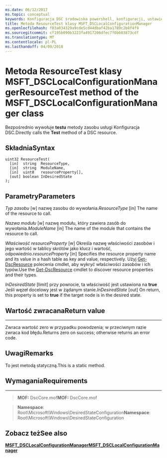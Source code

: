 ```yaml
---
ms.date: 06/12/2017
ms.topic: conceptual
keywords: Konfiguracja DSC środowiska powershell, konfiguracji, ustawienia
title: Metoda ResourceTest klasy MSFT_DSCLocalConfigurationManager
ms.openlocfilehash: f03a034329a9cde5cd44dbaf42ba1789c2b8f4f9
ms.sourcegitcommit: cf195b090b3223fa4917206dfec7f0b603873cdf
ms.translationtype: MT
ms.contentlocale: pl-PL
ms.lasthandoff: 04/09/2018
---
```

# <a name="resourcetest-method-of-the-msftdsclocalconfigurationmanager-class"></a><span data-ttu-id="0e10f-103">Metoda ResourceTest klasy MSFT_DSCLocalConfigurationManager</span><span class="sxs-lookup"><span data-stu-id="0e10f-103">ResourceTest method of the MSFT_DSCLocalConfigurationManager class</span></span>

<span data-ttu-id="0e10f-104">Bezpośrednio wywołuje **testu** metody zasobu usługi Konfiguracja DSC.</span><span class="sxs-lookup"><span data-stu-id="0e10f-104">Directly calls the **Test** method of a DSC resource.</span></span>

<a name="syntax"></a><span data-ttu-id="0e10f-105">Składnia</span><span class="sxs-lookup"><span data-stu-id="0e10f-105">Syntax</span></span>
------

```mof
uint32 ResourceTest(
  [in]  string  ResourceType,
  [in]  string  ModuleName,
  [in]  uint8   resourceProperty[],
  [out] boolean InDesiredState
);
```

<a name="parameters"></a><span data-ttu-id="0e10f-106">Parametry</span><span class="sxs-lookup"><span data-stu-id="0e10f-106">Parameters</span></span>
----------

<span data-ttu-id="0e10f-107">*Typ zasobu* \[w\] nazwę zasobu do wywołania.</span><span class="sxs-lookup"><span data-stu-id="0e10f-107">*ResourceType* \[in\] The name of the resource to call.</span></span>

<span data-ttu-id="0e10f-108">*Nazwa modułu* \[w\] nazwę modułu, który zawiera zasób do wywołania.</span><span class="sxs-lookup"><span data-stu-id="0e10f-108">*ModuleName* \[in\] The name of the module that contains the resource to call.</span></span>

<span data-ttu-id="0e10f-109">*Właściwość resourceProperty* \[w\] Określa nazwę właściwości zasobów i jego wartość w tablicy skrótów jako klucz i wartość, odpowiednio.</span><span class="sxs-lookup"><span data-stu-id="0e10f-109">*resourceProperty* \[in\] Specifies the resource property name and its value in a hash table as key and value, respectively.</span></span> <span data-ttu-id="0e10f-110">Użyj [Get-DscResource](https://technet.microsoft.com/library/dn521625.aspx) polecenia cmdlet, aby wykryć właściwości zasobów i ich typów.</span><span class="sxs-lookup"><span data-stu-id="0e10f-110">Use the [Get-DscResource](https://technet.microsoft.com/library/dn521625.aspx) cmdlet to discover resource properties and their types.</span></span>

<span data-ttu-id="0e10f-111">*InDesiredState* \[limit\] przy powrocie, ta właściwość jest ustawiona na **true** Jeśli węzeł docelowy jest w żądanym stanie.</span><span class="sxs-lookup"><span data-stu-id="0e10f-111">*InDesiredState* \[out\] On return, this property is set to **true** if the target node is in the desired state.</span></span>

## <a name="return-value"></a><span data-ttu-id="0e10f-112">Wartość zwracana</span><span class="sxs-lookup"><span data-stu-id="0e10f-112">Return value</span></span>
------------

<span data-ttu-id="0e10f-113">Zwraca wartość zero w przypadku powodzenia; w przeciwnym razie zwraca kod błędu.</span><span class="sxs-lookup"><span data-stu-id="0e10f-113">Returns zero on success; otherwise returns an error code.</span></span>

## <a name="remarks"></a><span data-ttu-id="0e10f-114">Uwagi</span><span class="sxs-lookup"><span data-stu-id="0e10f-114">Remarks</span></span>

<span data-ttu-id="0e10f-115">To jest metodą statyczną.</span><span class="sxs-lookup"><span data-stu-id="0e10f-115">This is a static method.</span></span>

## <a name="requirements"></a><span data-ttu-id="0e10f-116">Wymagania</span><span class="sxs-lookup"><span data-stu-id="0e10f-116">Requirements</span></span>
------------
><span data-ttu-id="0e10f-117">**MOF:** DscCore.mof</span><span class="sxs-lookup"><span data-stu-id="0e10f-117">**MOF:** DscCore.mof</span></span>

><span data-ttu-id="0e10f-118">**Namespace**: Root\Microsoft\Windows\DesiredStateConfiguration</span><span class="sxs-lookup"><span data-stu-id="0e10f-118">**Namespace**: Root\Microsoft\Windows\DesiredStateConfiguration</span></span>


## <a name="see-also"></a><span data-ttu-id="0e10f-119">Zobacz też</span><span class="sxs-lookup"><span data-stu-id="0e10f-119">See also</span></span>


[<span data-ttu-id="0e10f-120">**MSFT_DSCLocalConfigurationManager**</span><span class="sxs-lookup"><span data-stu-id="0e10f-120">**MSFT_DSCLocalConfigurationManager**</span></span>](msft-dsclocalconfigurationmanager.md)